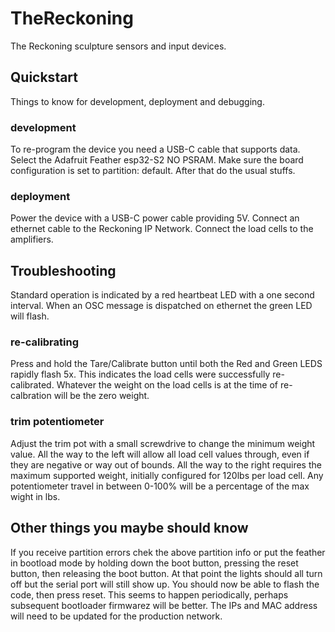 # TheReckoning
The Reckoning sculpture sensors and input devices.

## Quickstart
Things to know for development, deployment and debugging.

### development
To re-program the device you need a USB-C cable that supports data. Select the Adafruit Feather esp32-S2 NO PSRAM. Make
sure the board configuration is set to partition: default. After that do the usual stuffs. 

### deployment
Power the device with a USB-C power cable providing 5V. 
Connect an ethernet cable to the Reckoning IP Network.
Connect the load cells to the amplifiers. 

## Troubleshooting
Standard operation is indicated by a red heartbeat LED with a one second interval. 
When an OSC message is dispatched on ethernet the green LED will flash. 

### re-calibrating
Press and hold the Tare/Calibrate button until both the Red and Green LEDS rapidly flash 5x. This indicates the load
cells were successfully re-calibrated. Whatever the weight on the load cells is at the time of re-calbration will be the
zero weight. 

### trim potentiometer
Adjust the trim pot with a small screwdrive to change the minimum weight value. All the way to the left will allow all
load cell values through, even if they are negative or way out of bounds. All the way to the right requires the maximum
supported weight, initially configured for 120lbs per load cell. Any potentiometer travel in between 0-100% will be a
percentage of the max wight in lbs.


## Other things you maybe should know
If you receive partition errors chek the above partition info or put the feather in bootload mode by holding down the boot button, pressing the reset button, then releasing the boot button. At that point the lights should all turn off but the serial port will still show up. You should now be able to flash the code, then press reset. This seems to happen periodically, perhaps subsequent bootloader firmwarez will be better.
The IPs and MAC address will need to be updated for the production network.

